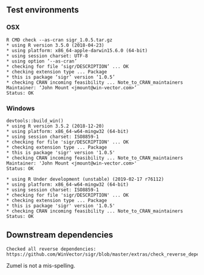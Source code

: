 

## Test environments

### OSX

    R CMD check --as-cran sigr_1.0.5.tar.gz 
    * using R version 3.5.0 (2018-04-23)
    * using platform: x86_64-apple-darwin15.6.0 (64-bit)
    * using session charset: UTF-8
    * using option ‘--as-cran’
    * checking for file ‘sigr/DESCRIPTION’ ... OK
    * checking extension type ... Package
    * this is package ‘sigr’ version ‘1.0.5’
    * checking CRAN incoming feasibility ... Note_to_CRAN_maintainers
    Maintainer: ‘John Mount <jmount@win-vector.com>’
    Status: OK


### Windows

    devtools::build_win()
    * using R version 3.5.2 (2018-12-20)
    * using platform: x86_64-w64-mingw32 (64-bit)
    * using session charset: ISO8859-1
    * checking for file 'sigr/DESCRIPTION' ... OK
    * checking extension type ... Package
    * this is package 'sigr' version '1.0.5'
    * checking CRAN incoming feasibility ... Note_to_CRAN_maintainers
    Maintainer: 'John Mount <jmount@win-vector.com>'
    Status: OK
    
    * using R Under development (unstable) (2019-02-17 r76112)
    * using platform: x86_64-w64-mingw32 (64-bit)
    * using session charset: ISO8859-1
    * checking for file 'sigr/DESCRIPTION' ... OK
    * checking extension type ... Package
    * this is package 'sigr' version '1.0.5'
    * checking CRAN incoming feasibility ... Note_to_CRAN_maintainers
    Status: OK


## Downstream dependencies

    Checked all reverse dependencies: https://github.com/WinVector/sigr/blob/master/extras/check_reverse_dependencies.md

Zumel is not a mis-spelling.
